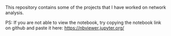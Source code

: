 This repository contains some of the projects that I have worked on network analysis. <br> 

PS: If you are not able to view the notebook, try copying the notebook link on github and paste it here: https://nbviewer.jupyter.org/
